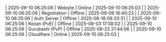 | 2025-09-10 06:25:06 | Website | Online | 2025-09-10 06:25:03 |
| 2025-09-10 06:25:06 | Registration | Offline | 2025-09-09 16:40:23 |
| 2025-09-10 06:25:06 | Auth Server | Offline | 2025-08-18 09:33:31 |
| 2025-09-10 06:25:06 | Kezan (PvE) | Offline | 2025-08-03 17:58:02 |
| 2025-09-10 06:25:06 | Gurubashi (PvP) | Offline | 2025-08-23 21:44:06 |
| 2025-09-10 06:25:06 | Cloudflare | Online | 2025-09-10 06:25:03 |
